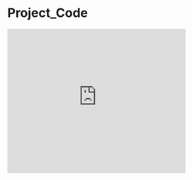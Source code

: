 # Project_Code

<iframe src="https://onedrive.live.com/embed?cid=CE8023C0D1F18446&resid=CE8023C0D1F18446%213525&authkey=AAKNqUeXd1dCOdM&em=2" width="402" height="327" frameborder="0" scrolling="no"></iframe>